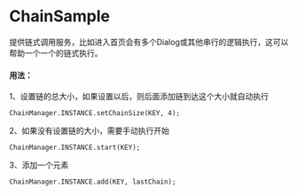 # ChainSample
 提供链式调用服务，比如进入首页会有多个Dialog或其他串行的逻辑执行，这可以帮助一个一个的链式执行。
 
 #### 用法：

1、设置链的总大小，如果设置以后，则后面添加链到达这个大小就自动执行
```
ChainManager.INSTANCE.setChainSize(KEY, 4);
```

2、如果没有设置链的大小，需要手动执行开始
```
ChainManager.INSTANCE.start(KEY);
```

3、添加一个元素
```
ChainManager.INSTANCE.add(KEY, lastChain);
```
